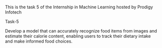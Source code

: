 This is the task 5 of the Internship in Machine Learning hosted by Prodigy Infotech

Task-5

Develop a model that can accurately recognize food items from images and estimate their calorie content, enabling users to track their dietary intake and make informed food choices.
